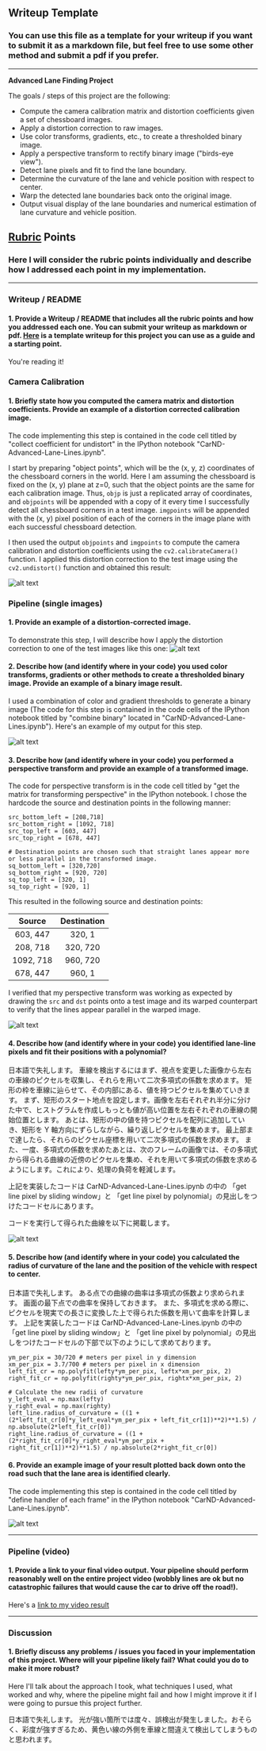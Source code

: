 ## Writeup Template
### You can use this file as a template for your writeup if you want to submit it as a markdown file, but feel free to use some other method and submit a pdf if you prefer.

---

**Advanced Lane Finding Project**

The goals / steps of this project are the following:

* Compute the camera calibration matrix and distortion coefficients given a set of chessboard images.
* Apply a distortion correction to raw images.
* Use color transforms, gradients, etc., to create a thresholded binary image.
* Apply a perspective transform to rectify binary image ("birds-eye view").
* Detect lane pixels and fit to find the lane boundary.
* Determine the curvature of the lane and vehicle position with respect to center.
* Warp the detected lane boundaries back onto the original image.
* Output visual display of the lane boundaries and numerical estimation of lane curvature and vehicle position.

[//]: # (Image References)

[image1]: ./output_images/test_undist.jpg "Undistorted"
[image2]: ./test_images/test5.jpg "Road Transformed"
[image3]: ./output_images/threshold_binary.png "Binary Example"
[image4]: ./output_images/warped.jpg "Warp Example"
[image5]: ./output_images/poly.png "Fit Visual"
[image6]: ./output_images/drawarea.png "Output"

## [Rubric](https://review.udacity.com/#!/rubrics/571/view) Points
### Here I will consider the rubric points individually and describe how I addressed each point in my implementation.  

---
### Writeup / README

#### 1. Provide a Writeup / README that includes all the rubric points and how you addressed each one.  You can submit your writeup as markdown or pdf.  [Here](https://github.com/udacity/CarND-Advanced-Lane-Lines/blob/master/writeup_template.md) is a template writeup for this project you can use as a guide and a starting point.  

You're reading it!
### Camera Calibration

#### 1. Briefly state how you computed the camera matrix and distortion coefficients. Provide an example of a distortion corrected calibration image.

The code implementing this step is contained in the code cell titled by "collect coefficient for undistort" in the IPython notebook "CarND-Advanced-Lane-Lines.ipynb".  

I start by preparing "object points", which will be the (x, y, z) coordinates of the chessboard corners in the world. Here I am assuming the chessboard is fixed on the (x, y) plane at z=0, such that the object points are the same for each calibration image.  Thus, `objp` is just a replicated array of coordinates, and `objpoints` will be appended with a copy of it every time I successfully detect all chessboard corners in a test image.  `imgpoints` will be appended with the (x, y) pixel position of each of the corners in the image plane with each successful chessboard detection.  

I then used the output `objpoints` and `imgpoints` to compute the camera calibration and distortion coefficients using the `cv2.calibrateCamera()` function.  I applied this distortion correction to the test image using the `cv2.undistort()` function and obtained this result:

![alt text][image1]

### Pipeline (single images)

#### 1. Provide an example of a distortion-corrected image.
To demonstrate this step, I will describe how I apply the distortion correction to one of the test images like this one:
![alt text][image2]
#### 2. Describe how (and identify where in your code) you used color transforms, gradients or other methods to create a thresholded binary image.  Provide an example of a binary image result.
I used a combination of color and gradient thresholds to generate a binary image (The code for this step is contained in the code cells of the IPython notebook titled by "combine binary" located in "CarND-Advanced-Lane-Lines.ipynb").  Here's an example of my output for this step.

![alt text][image3]

#### 3. Describe how (and identify where in your code) you performed a perspective transform and provide an example of a transformed image.

The code for perspective transform is in the code cell titled by "get the matrix for transforming perspective" in the IPython notebook.  I chose the hardcode the source and destination points in the following manner:

```
src_bottom_left = [208,718]
src_bottom_right = [1092, 718]
src_top_left = [603, 447]
src_top_right = [678, 447]

# Destination points are chosen such that straight lanes appear more or less parallel in the transformed image.
sq_bottom_left = [320,720]
sq_bottom_right = [920, 720]
sq_top_left = [320, 1]
sq_top_right = [920, 1]
```
This resulted in the following source and destination points:

| Source        | Destination   |
|:-------------:|:-------------:|
| 603, 447      | 320, 1        |
| 208, 718      | 320, 720      |
| 1092, 718     | 960, 720      |
| 678, 447      | 960, 1        |

I verified that my perspective transform was working as expected by drawing the `src` and `dst` points onto a test image and its warped counterpart to verify that the lines appear parallel in the warped image.

![alt text][image4]

#### 4. Describe how (and identify where in your code) you identified lane-line pixels and fit their positions with a polynomial?

日本語で失礼します。
車線を検出するにはまず、視点を変更した画像から左右の車線のピクセルを収集し、それらを用いて二次多項式の係数を求めます。
矩形の枠を車線に辿らせて、その内部にある、値を持つピクセルを集めていきます。
まず、矩形のスタート地点を設定します。画像を左右それぞれ半分に分けた中で、ヒストグラムを作成しもっとも値が高い位置を左右それぞれの車線の開始位置とします。
あとは、矩形の中の値を持つピクセルを配列に追加していき、矩形を Y 軸方向にずらしながら、繰り返しピクセルを集めます。
最上部まで達したら、それらのピクセル座標を用いて二次多項式の係数を求めます。
また、一度、多項式の係数を求めたあとは、次のフレームの画像では、その多項式から得られる曲線の近傍のピクセルを集め、それを用いて多項式の係数を求めるようにします。これにより、処理の負荷を軽減します。

上記を実装したコードは CarND-Advanced-Lane-Lines.ipynb の中の
「get line pixel by sliding window」と 「get line pixel by polynomial」の見出しをつけたコードセルにあります。

コードを実行して得られた曲線を以下に掲載します。

![alt text][image5]

#### 5. Describe how (and identify where in your code) you calculated the radius of curvature of the lane and the position of the vehicle with respect to center.

日本語で失礼します。
ある点での曲線の曲率は多項式の係数より求められます。
画面の最下点での曲率を保持しておきます。
また、多項式を求める際に、ピクセルを現実での長さに変換した上で得られた係数を用いて曲率を計算します。
上記を実装したコードは CarND-Advanced-Lane-Lines.ipynb の中の
「get line pixel by sliding window」と 「get line pixel by polynomial」の見出しをつけたコードセルの下部で以下のようにして求めております。
```
ym_per_pix = 30/720 # meters per pixel in y dimension
xm_per_pix = 3.7/700 # meters per pixel in x dimension
left_fit_cr = np.polyfit(lefty*ym_per_pix, leftx*xm_per_pix, 2)
right_fit_cr = np.polyfit(righty*ym_per_pix, rightx*xm_per_pix, 2)

# Calculate the new radii of curvature
y_left_eval = np.max(lefty)
y_right_eval = np.max(righty)
left_line.radius_of_curvature = ((1 + (2*left_fit_cr[0]*y_left_eval*ym_per_pix + left_fit_cr[1])**2)**1.5) / np.absolute(2*left_fit_cr[0])
right_line.radius_of_curvature = ((1 + (2*right_fit_cr[0]*y_right_eval*ym_per_pix + right_fit_cr[1])**2)**1.5) / np.absolute(2*right_fit_cr[0])
```

#### 6. Provide an example image of your result plotted back down onto the road such that the lane area is identified clearly.

The code implementing this step is contained in the code cell titled by "define handler of each frame" in the IPython notebook "CarND-Advanced-Lane-Lines.ipynb".  

![alt text][image6]

---

### Pipeline (video)

#### 1. Provide a link to your final video output.  Your pipeline should perform reasonably well on the entire project video (wobbly lines are ok but no catastrophic failures that would cause the car to drive off the road!).

Here's a [link to my video result](./output.mp4)

---

### Discussion

#### 1. Briefly discuss any problems / issues you faced in your implementation of this project.  Where will your pipeline likely fail?  What could you do to make it more robust?

Here I'll talk about the approach I took, what techniques I used, what worked and why, where the pipeline might fail and how I might improve it if I were going to pursue this project further.  

日本語で失礼します。
光が強い箇所では度々、誤検出が発生しました。おそらく、彩度が強すぎるため、黄色い線の外側を車線と間違えて検出してしまうものと思われます。
